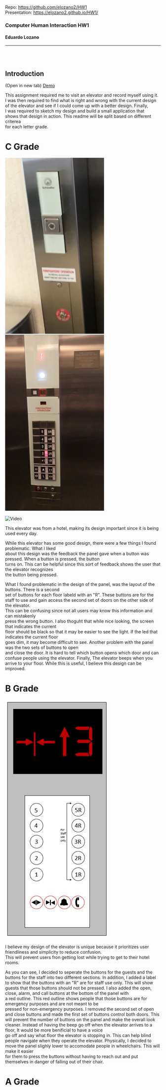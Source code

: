 
Repo: https://github.com/elozano2/HW1  
Presentation: https://elozano2.github.io/HW1/

### Computer Human Interaction HW1  
#### Eduardo Lozano
---
<br/><br/>

Introduction
---

(Open in new tab)
[Demo](https://github.com/elozano2/HW1)


This assignment required me to visit an elevator and record myself using it.  
I was then required to find what is right and wrong with the current design  
of the elevator and see if I could come up with a better design. Finally,  
I was required to sketch my design and build a small application that  
shows that design in action. This readme will be split based on different criterea  
for each letter grade.


C Grade
===
![Panel_1](Panel_1.png)
![Panel_2](Panel_2.png)


![Video](ezgif.com-video-to-gif.gif)

This elevator was from a hotel, making its design important since it is being used every day.


While this elevator has some good design, there were a few things I found problematic. What I liked  
about this design was the feedback the panel gave when a button was pressed. When a button is pressed, the button  
turns on. This can be helpful since this sort of feedback shows the user that the elevator recognizes  
the button being pressed.

What I found problematic in the design of the panel, was the layout of the buttons. There is a second  
set of buttons for each floor labeld with an "R". These buttons are for the staff to use and gain access 
the second set of doors on the other side of the elevator.  
This can be confusing since not all users may know this information and can mistakenly  
press the wrong button. I also thoguht that while nice looking, the screen that indicates the current  
floor should be black so that it may be easier to see the light. If the led that indicates the current floor  
goes dim, it may become  difficult to see. Another problem with the panel was the two sets of buttons to open  
and close the door. It is hard to tell which button opens which door and can confuse people using the elevator.
Finally, The elevator beeps when you arrive to your floor. While this is useful, I believe this design can be improved.

B Grade
===
![Sketch](Elevator_Sketch.png)

I believe my design of the elevator is unique because it prioritizes user friendliness and simplicity to reduce confusion.  
This will prevent users fron getting lost while trying to get to their hotel rooms.

As you can see, I decided to seperate the buttons for the guests and the buttons for the staff into two different sections.
In addition, I added a label to show that the buttons with an "R" are for staff use only. This will show guests that
those buttons should not be pressed. I also added the open, close, alarm, and call buttons at the bottom of the panel with  
a red outline. This red outline shows people that those buttons are for emergency purposes and are not meant to be  
pressed for non-emergency purposes. I removed the second set of open and close buttons and made the first set
of buttons control both doors. This will prevent the number of buttons on the panel and make the overall look cleaner. 
Instead of having the beep go off when the elevator arrives to a floor, It would be more benificial to have a voice  
go off and say what floor the elevator is stopping in. This can help blind people navigate when they operate the elevator.
Physically, I decided to move the panel slighly lower to accomodate people in wheelchairs. This will make it easier  
for them to press the buttons without having to reach out and put themselves in danger of falling out of their chair.

A Grade
===



